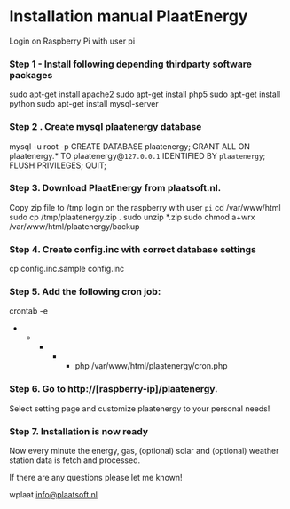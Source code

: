 Installation manual PlaatEnergy
===============================

Login on Raspberry Pi with user pi

### Step 1 - Install following depending thirdparty software packages
sudo apt-get install apache2
sudo apt-get install php5
sudo apt-get install python
sudo apt-get install mysql-server

### Step 2 . Create mysql plaatenergy database
mysql -u root -p
CREATE DATABASE plaatenergy;
GRANT ALL ON plaatenergy.* TO plaatenergy@`127.0.0.1` IDENTIFIED BY `plaatenergy`;
FLUSH PRIVILEGES;
QUIT;

### Step 3. Download PlaatEnergy from plaatsoft.nl.
Copy zip file to /tmp
login on the raspberry with user `pi`
cd /var/www/html
sudo cp /tmp/plaatenergy.zip .
sudo unzip *.zip
sudo chmod a+wrx /var/www/html/plaatenergy/backup

### Step 4. Create config.inc with correct database settings
cp config.inc.sample config.inc
	 
### Step 5. Add the following cron job:
crontab -e
* * * * * php /var/www/html/plaatenergy/cron.php

### Step 6. Go to http://[raspberry-ip]/plaatenergy.
Select setting page and customize plaatenergy to your personal needs!

### Step 7. Installation is now ready
Now every minute the energy, gas, (optional) solar and (optional) 
weather station data is fetch and processed.

If there are any questions please let me known!
	 
wplaat
info@plaatsoft.nl
